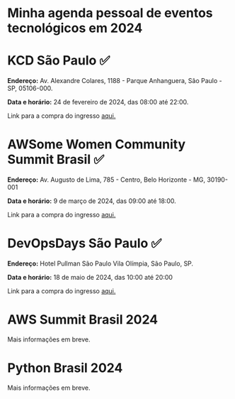 # Minha agenda pessoal de eventos tecnológicos em 2024

# KCD São Paulo ✅
**Endereço:** Av. Alexandre Colares, 1188 - Parque Anhanguera, São Paulo - SP, 05106-000.

**Data e horário:** 24 de fevereiro de 2024, das 08:00 até 22:00.

Link para a compra do ingresso [aqui.](https://www.sympla.com.br/evento/kcd-sao-paulo-brasil-2024/2255650?referrer=t.co)

# AWSome Women Community Summit Brasil ✅
**Endereço:** Av. Augusto de Lima, 785 - Centro, Belo Horizonte - MG, 30190-001

**Data e horário:** 9 de março de 2024, das 09:00 até 18:00.

Link para a compra do ingresso [aqui.](https://www.sympla.com.br/evento/awsome-women-community-summit-brasil/2267788?referrer=t.co)


# DevOpsDays São Paulo ✅
**Endereço:**  Hotel Pullman São Paulo Vila Olímpia, São Paulo, SP.

**Data e horário:** 18 de maio de 2024, das 10:00 até 20:00

Link para a compra do ingresso [aqui.](https://devopsdays.org/events/2024-sao-paulo/welcome/) 

# AWS Summit Brasil 2024
Mais informações em breve.

# Python Brasil 2024
Mais informações em breve.
